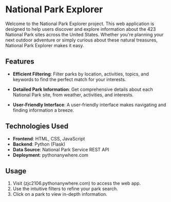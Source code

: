 # National Park Explorer

Welcome to the National Park Explorer project. This web application is designed to help users discover and explore information about the 423 National Park sites across the United States. Whether you're planning your next outdoor adventure or simply curious about these natural treasures, National Park Explorer makes it easy.

## Features

- **Efficient Filtering**: Filter parks by location, activities, topics, and keywords to find the perfect match for your interests.

- **Detailed Park Information**: Get comprehensive details about each National Park site, from weather, activities, and interests.

- **User-Friendly Interface**: A user-friendly interface makes navigating and finding information a breeze.

## Technologies Used

- **Frontend**: HTML, CSS, JavaScript
- **Backend**: Python (Flask)
- **Data Source**: National Park Service REST API
- **Deployment**: pythonanywhere.com

## Usage

1. Visit (zjc2106.pythonanywhere.com) to access the web app.
2. Use the intuitive filters to refine your park search.
3. Click on a park to view in-depth information.